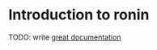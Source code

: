 # Introduction to ronin

TODO: write [great documentation](http://jacobian.org/writing/great-documentation/what-to-write/)
